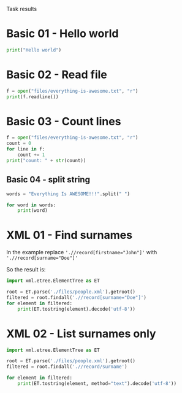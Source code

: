 Task results

# Basic 01 - Hello world

```python
print("Hello world")
```

# Basic 02 - Read file
```python
f = open("files/everything-is-awesome.txt", "r")
print(f.readline())
```

# Basic 03 - Count lines

```python
f = open("files/everything-is-awesome.txt", "r")
count = 0
for line in f:
    count += 1
print("count: " + str(count))
```

## Basic 04 - split string
```python
words = "Everything Is AWESOME!!!".split(" ")

for word in words:
    print(word)
```

# XML 01 - Find surnames
In the example replace `'.//record[firstname="John"]'` with `'.//record[surname="Doe"]'`

So the result is:
```python
import xml.etree.ElementTree as ET

root = ET.parse('./files/people.xml').getroot()
filtered = root.findall('.//record[surname="Doe"]')
for element in filtered:
    print(ET.tostring(element).decode('utf-8'))
```

# XML 02 - List surnames only

```python
import xml.etree.ElementTree as ET

root = ET.parse('./files/people.xml').getroot()
filtered = root.findall('.//record/surname')

for element in filtered:
    print(ET.tostring(element, method="text").decode('utf-8'))
```

